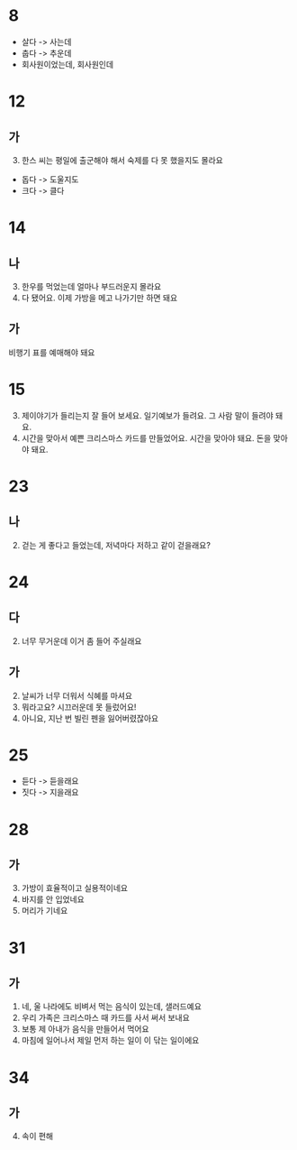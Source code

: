 # 8
* 살다 -> 사는데
* 춥다 -> 추운데
* 회사원이었는데, 회사원인데
# 12
## 가
3. 한스 씨는 평일에 출군해야 해서 숙제를 다 못 했을지도 몰라요


 * 돕다 -> 도울지도
 * 크다 -> 클다
# 14
## 나
3. 한우를 먹었는데 얼마나 부드러운지 몰라요
4. 다 됐어요. 이제 가방을 메고 나가기만 하면 돼요
## 가
비행기 표를 예매해야 돼요
# 15
3. 제이야기가 들리는지 잘 들어 보세요. 일기예보가 들려요. 그 사람 말이 들려야 돼요.
4. 시간을 맞아서 예쁜 크리스마스 카드를 만들었어요. 시간을 맞아야 돼요. 돈을 맞아야 돼요.
# 23
## 나
2. 걷는 게 좋다고 들었는데, 저녁마다 저하고 같이 걷을래요?
# 24
## 다
2. 너무 무거운데 이거 좀 들어 주실래요
## 가
2. 날씨가 너무 더워서 식혜를 마셔요
3. 뭐라고요? 시끄러운데 못 들렀어요!
5. 아니요, 지난 번 빌린 펜을 잃어버렸잖아요
# 25
* 듣다 -> 듣을래요
* 짓다 -> 지을래요
# 28
## 가
3. 가방이 효율적이고 실용적이네요
4. 바지를 안 입었네요
5. 머리가 기네요
# 31
## 가
1. 네, 울 나라에도 비벼서 먹는 음식이 있는데, 샐러드예요
2. 우리 가족은 크리스마스 때 카드를 사서 써서 보내요
3. 보통 제 아내가 음식을 만들어서 먹어요
4. 마침에 일어나서 제일 먼저 하는 일이 이 닦는 일이에요
# 34
## 가
4. 속이 편해
